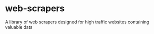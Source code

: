 # web-scrapers
A library of web scrapers designed for high traffic websites containing valuable data
